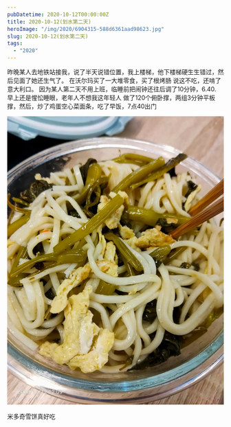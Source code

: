 ```yaml
---
pubDatetime: 2020-10-12T00:00:00Z
title: 2020-10-12(划水第二天)
heroImage: "/img/2020/6904315-588d6361aad98623.jpg"
slug: 2020-10-12(划水第二天)
tags:
  - "2020"
---
```


昨晚某人去地铁站接我，说了半天说错位置，我上楼梯，他下楼梯硬生生错过，然后见面了她还生气了。
在沃尔玛买了一大堆零食，买了根烤肠 说这不吃，还啃了意大利口。
因为某人第二天不用上班，临睡前把闹钟还往后调了10分钟，6.40. 早上还是惺忪睡眼，老年人不想我这年轻人
做了120个俯卧撑，两组3分钟平板撑，然后，炒了鸡蛋空心菜面条，吃了早饭，7点40出门

![](../../../../public/img/2020/6904315-588d6361aad98623.jpg)

米多奇雪饼真好吃
